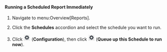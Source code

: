 #### Running a Scheduled Report Immediately

1.  Navigate to menu:Overview\[Reports\].

2.  Click the **Schedules** accordion and select the schedule you want
    to run.

3.  Click ![1847](/images/1847.png) (**Configuration**), then click
    ![1847](/images/1847.png) (**Queue up this Schedule to run now**).
